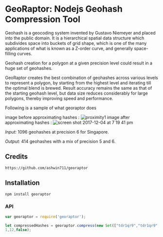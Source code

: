 GeoRaptor: Nodejs Geohash Compression Tool
==========================================

Geohash is a geocoding system invented by Gustavo Niemeyer and placed into the public domain. It is a hierarchical spatial data structure which subdivides space into buckets of grid shape, which is one of the many applications of what is known as a Z-order curve, and generally space-filling curves.

Geohash creation for a polygon at a given precision level could result in a huge set of geohashes.

GeoRaptor creates the best combination of geohashes across various levels to represent a polygon, by starting from the highest level and iterating till the optimal blend is brewed. Result accuracy remains the same as that of the starting geohash level, but data size reduces considerably for large polygons, thereby improving speed and performance.

Following is a sample of what georaptor does

 image before approximating hashes : ![proximity1](https://user-images.githubusercontent.com/16045606/33555955-4d567c40-d928-11e7-91bf-e8edb0e581ac.png)
 image after approximating hashes :  ![screen shot 2017-12-04 at 7 19 41 pm](https://user-images.githubusercontent.com/16045606/33555977-6a14f5dc-d928-11e7-9af1-4bc671422cb5.png)



*Input:* 1096 geohashes at precision 6 for Singapore.

*Output:* 414 geohashes with a mix of precision 5 and 6.

## Credits

    https://github.com/ashwin711/georaptor

## Installation

```bash
npm install georaptor
```


### API


```js
var georaptor = require('georaptor');

let compressedHashes = georaptor.compress(new Set(["tdr1qr9","tdr1qr9","tdr1qz8","tdr1qz8"]),
1,12,false);

```